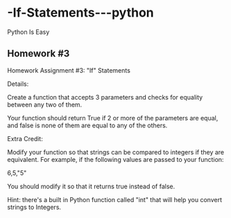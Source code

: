 # -If-Statements---python
Python Is Easy

Homework #3
-----------------------
Homework Assignment #3: "If" Statements


Details:
 
Create a function that accepts 3 parameters and checks for equality between any two of them.

Your function should return True if 2 or more of the parameters are equal, and false is none of them are equal to any of the others.


Extra Credit:

Modify your function so that strings can be compared to integers if they are equivalent. For example, if the following values are passed to your function:

6,5,"5"

You should modify it so that it returns true instead of false.

Hint: there's a built in Python function called "int" that will help you convert strings to Integers.

